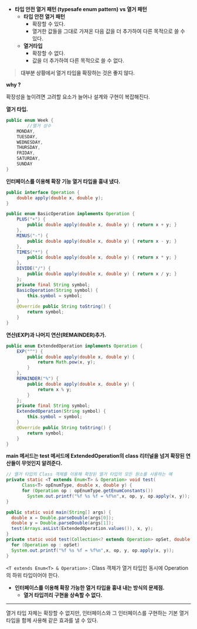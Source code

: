 - **타입 안전 열거 패턴 (typesafe enum pattern)    vs   열거 패턴**
    - **타입 안전 열거 패턴**
        - 확장할 수 있다.
        - 열거한 값들을 그대로 가져온 다음 값을 더 추가하여 다른 목적으로 쓸 수 있다.
    - **열거타입**
        - 확장할 수 없다.
        - 값을 더 추가하여 다른 목적으로 쓸 수 없다.
        

> **대부분 상황에서 열거 타입을 확장하는 것은 좋지 않다.**
> 

**why ?**

확장성을 높이려면 고려할 요소가 늘어나 설계와 구현이 복잡해진다.

**열거 타입.** 

```java
public enum Week {
		//열거 상수
    MONDAY,
    TUESDAY,
    WEDNESDAY,
    THURSDAY,
    FRIDAY,
    SATURDAY,
    SUNDAY
}
```

**인터페이스를 이용해 확장 기능 열거 타입을 흉내 냈다.**

```java
public interface Operation {
    double apply(double x, double y);
}

public enum BasicOperation implements Operation {
    PLUS("+") {
        public double apply(double x, double y) { return x + y; }
    },
    MINUS("-") {
        public double apply(double x, double y) { return x - y; }
    },
    TIMES("*") {
        public double apply(double x, double y) { return x * y; }
    },
    DIVIDE("/") {
        public double apply(double x, double y) { return x / y; }
    };
    private final String symbol;
    BasicOperation(String symbol) {
        this.symbol = symbol;
    }
    @Override public String toString() {
        return symbol;
    }
}
```

**연산(EXP)과 나머지 연산(REMAINDER)추가.**

```java
public enum ExtendedOperation implements Operation {
    EXP("^") {
        public double apply(double x, double y) {
            return Math.pow(x, y);
        }
    },
    REMAINDER("%") {
        public double apply(double x, double y) {
            return x % y;
        }
    };
    private final String symbol;
    ExtendedOperation(String symbol) {
        this.symbol = symbol;
    }
    @Override public String toString() {
        return symbol;
    }
}
```

**main 메서드는 test 메서드에 ExtendedOperation의 class 리터널을 넘겨 확장된 연산들이 무엇인지 알려준다.**

```java
// 열거 타입의 Class 객체를 이용해 확장된 열거 타입의 모든 원소를 사용하는 예
private static <T extends Enum<T> & Operation> void test(
	  Class<T> opEnumType, double x, double y) {
	  for (Operation op : opEnumType.getEnumConstants())
	    System.out.printf("%f %s %f = %f%n",x, op, y, op.apply(x, y));
}
```

```java
public static void main(String[] args) {    
  double x = Double.parseDouble(args[0]);    
  double y = Double.parseDouble(args[1]);   
  test(Arrays.asList(ExtendedOperation.values()), x, y);
}
private static void test(Collection<? extends Operation> opSet, double x, double y) {    
  for (Operation op : opSet)        
  System.out.printf("%f %s %f = %f%n",x, op, y, op.apply(x, y));
}
```

`<T extends Enum<T> & Operation>` : Class 객체가 열거 타입인 동시에 Operation의 하위 타입이어야 한다.

- **인터페이스를 이용해 확장 가능한 열거 타입을 흉내 내는 방식의 문제점.**
    - **열거 타입끼리 구현을 상속할 수 없다.**

---

열거 타입 자체는 확장할 수 없지만, 인터페이스와 그 인터페이스를 구현하는 기본 열거 타입을 함께 사용해 같은 효과를 낼 수 있다.